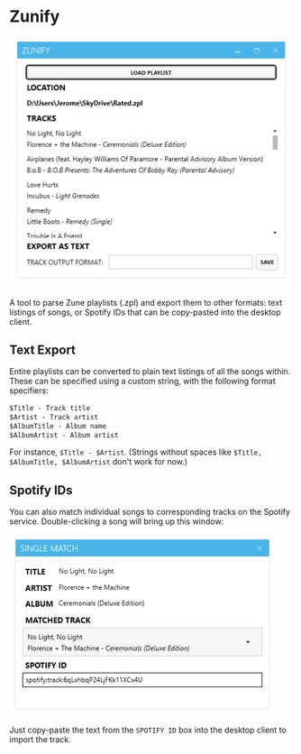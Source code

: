 Zunify
======

![](./main.png)

A tool to parse Zune playlists (.zpl) and export them to other formats: text listings of songs, or Spotify IDs that can be copy-pasted into the desktop client.

## Text Export
Entire playlists can be converted to plain text listings of all the songs within. These can be specified using a custom string, with the following format specifiers:

	$Title - Track title
	$Artist - Track artist
	$AlbumTitle - Album name
	$AlbumArtist - Album artist

For instance, `$Title - $Artist`. (Strings without spaces like `$Title, $AlbumTitle, $AlbumArtist` don't work for now.)

## Spotify IDs
You can also match individual songs to corresponding tracks on the Spotify service. Double-clicking a song will bring up this window:

![](./singleMatch.png)

Just copy-paste the text from the `SPOTIFY ID` box into the desktop client to import the track.